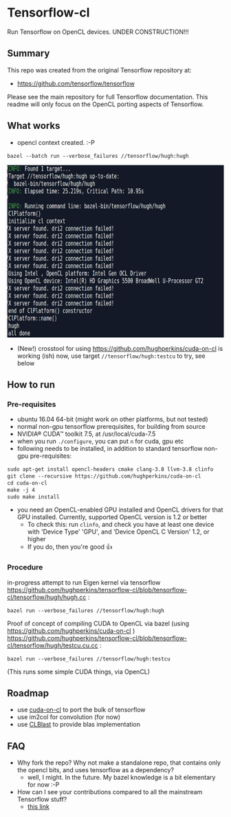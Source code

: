# Tensorflow-cl

Run Tensorflow on OpenCL devices.  UNDER CONSTRUCTION!!!

## Summary

This repo was created from the original Tensorflow repository at:

- https://github.com/tensorflow/tensorflow

Please see the main repository for full Tensorflow documentation.  This readme will only focus on the OpenCL porting aspects of Tensorflow.

## What works

- opencl context created.  :-P

```
bazel --batch run --verbose_failures //tensorflow/hugh:hugh
```
<img src="doc/img/clcontextonhd5500.png?raw=true" width="600" height="400" />

- (New!) crosstool for using https://github.com/hughperkins/cuda-on-cl is working (ish) now, use target `//tensorflow/hugh:testcu` to try, see below

## How to run

### Pre-requisites

- ubuntu 16.04 64-bit (might work on other platforms, but not tested)
- normal non-gpu tensorflow prerequisites, for building from source
- NVIDIA® CUDA™ toolkit 7.5, at /usr/local/cuda-7.5
- when you run `./configure`, you can put `n` for cuda, gpu etc
- following needs to be installed, in addition to standard tensorflow non-gpu pre-requisites:
```
sudo apt-get install opencl-headers cmake clang-3.8 llvm-3.8 clinfo
git clone --recursive https://github.com/hughperkins/cuda-on-cl
cd cuda-on-cl
make -j 4
sudo make install
```
- you need an OpenCL-enabled GPU installed and OpenCL drivers for that GPU installed.  Currently, supported OpenCL version is 1.2 or better
  - To check this: run `clinfo`, and check you have at least one device with 'Device Type' 'GPU', and 'Device OpenCL C Version' 1.2, or higher
  - If you do, then you're good :+1:

### Procedure

in-progress attempt to run Eigen kernel via tensorflow https://github.com/hughperkins/tensorflow-cl/blob/tensorflow-cl/tensorflow/hugh/hugh.cc :
```
bazel run --verbose_failures //tensorflow/hugh:hugh
```

Proof of concept of compiling CUDA to OpenCL via bazel (using https://github.com/hughperkins/cuda-on-cl ) https://github.com/hughperkins/tensorflow-cl/blob/tensorflow-cl/tensorflow/hugh/testcu.cu.cc :
```
bazel run --verbose_failures //tensorflow/hugh:testcu
```
(This runs some simple CUDA things, via OpenCL)

## Roadmap

- use [cuda-on-cl](https://github.com/hughperkins/cuda-on-cl) to port the bulk of tensorflow
- use im2col for convolution (for now)
- use [CLBlast](https://github.com/CNugteren/CLBlast) to provide blas implementation

## FAQ

- Why fork the repo?  Why not make a standalone repo, that contains only the opencl bits, and uses tensorflow as a dependency?
  - well, I might.  In the future.  My bazel knowledge is a bit elementary for now :-P
- How can I see your contributions compared to all the mainstream Tensorflow stuff?
  - [this link](https://github.com/hughperkins/tensorflow-cl/compare/master...tensorflow-cl#files_bucket)
